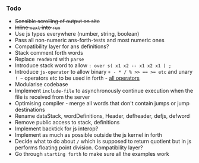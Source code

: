 ### Todo

- ~~Sensible scrolling of output on site~~
- ~~Inline `next` into `run`~~
- Use js types everywhere (number, string, boolean) 
- Pass all non-numeric ans-forth-tests and most numeric ones
- Compatibility layer for ans definitions?
- Stack comment forth words
- Replace `readWord` with `parse`
- Introduce stack word to allow `: over s( x1 x2 -- x1 x2 x1 ) ;`
- Introduce `js-operator` to allow binary `+ - * / % >> == >= etc` and unary `! ~` operators etc to be used in forth - [all operators](https://developer.mozilla.org/en/docs/Web/JavaScript/Reference/Operators/Operator_Precedence)
- Modularise codebase
- Implement `include-file` to asynchronously continue execution when the file is received from the server
- Optimising compiler - merge all words that don't contain jumps or jump destinations
- Rename dataStack, wordDefinitions, Header, defheader, defjs, defword
- Remove public access to stack, definitions
- Implement backtick for js interop?
- Implement as much as possible outside the js kernel in forth
- Decide what to do about `/` which is supposed to return quotient but in js performs floating point division. Compatibility layer?
- Go through `starting forth` to make sure all the examples work